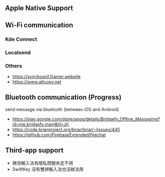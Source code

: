 ## Apple Native Support

## Wi-Fi communication

### Kde Connect

### Localsend
### Others
- https://syncboard.framer.website
- https://www.altcopy.net

## Bluetooth communication (Progress)

send message via bluetooth (between iOS and Android)

- https://play.google.com/store/apps/details/Bridgefy_Offline_Messaging?id=me.bridgefy.main&hl=zh
- https://code.briarproject.org/briar/briar/-/issues/445
- https://github.com/FirebaseExtended/firechat

## Third-app support

- 微信輸入法有隱私問題肯定不用
- SwiftKey 沒有雙拼輸入法也沒辦法用